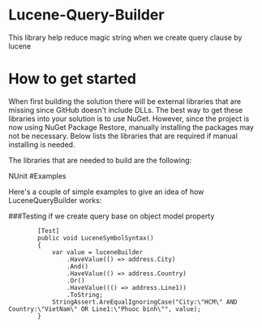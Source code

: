 # Lucene-Query-Builder
This library help reduce magic string when we create query clause by lucene
# How to get started
When first building the solution there will be external libraries that are missing since GitHub doesn't include DLLs. The best way to get these libraries into your solution is to use NuGet. However, since the project is now using NuGet Package Restore, manually installing the packages may not be necessary. Below lists the libraries that are required if manual installing is needed.

The libraries that are needed to build are the following:

NUnit
#Examples

Here's a couple of simple examples to give an idea of how LuceneQueryBuilder works:

###Testing if we create query base on object model property

```
        [Test]
        public void LuceneSymbolSyntax()
        {
            var value = luceneBuilder
                .HaveValue(() => address.City)
                .And()
                .HaveValue(() => address.Country)
                .Or()
                .HaveValue((() => address.Line1))
                .ToString;
            StringAssert.AreEqualIgnoringCase("City:\"HCM\" AND Country:\"VietNam\" OR Line1:\"Phuoc binh\"", value);
        }
```


